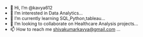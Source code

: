 - 👋 Hi, I’m @kavya612
- 👀 I’m interested in Data Analytics...
- 🌱 I’m currently learning SQL,Python,tableau...
- 💞️ I’m looking to collaborate on Healthcare Analysis projects...
- 📫 How to reach me shivakumarkavya@gmail.com ...

<!---
kavya612/kavya612 is a ✨ special ✨ repository because its `README.md` (this file) appears on your GitHub profile.
You can click the Preview link to take a look at your changes.
--->
